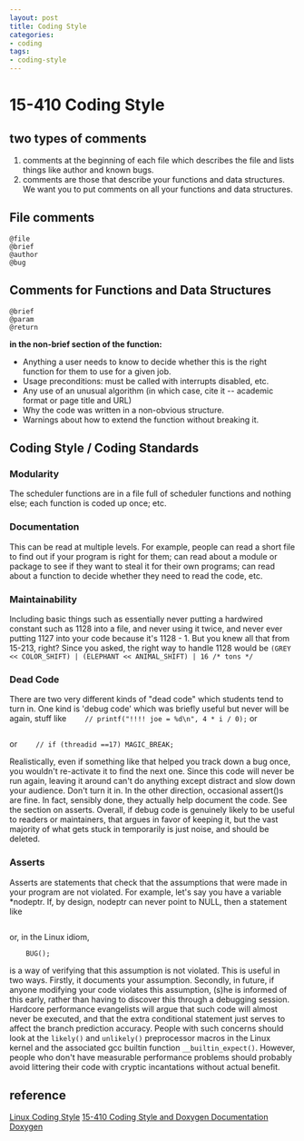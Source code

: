 ```yaml
---
layout: post
title: Coding Style
categories: 
- coding
tags:
- coding-style
---
```


<!--# Linux Coding Style-->


# 15-410 Coding Style

## two types of comments

1. comments at the beginning of each file which describes the file and lists things like author and known bugs.
2. comments are those that describe your functions and data structures. We want you to put comments on all your functions and data structures.

## File comments

```
@file
@brief
@author
@bug
```

## Comments for Functions and Data Structures

```
@brief
@param
@return
```

**in the non-brief section of the function:**

- Anything a user needs to know to decide whether this is the right function for them to use for a given job.
- Usage preconditions: must be called with interrupts disabled, etc.
- Any use of an unusual algorithm (in which case, cite it -- academic format or page title and URL)
- Why the code was written in a non-obvious structure.
- Warnings about how to extend the function without breaking it.


## Coding Style / Coding Standards

### Modularity

The scheduler functions are in a file full of scheduler functions and nothing else; each function is coded up once; etc.

### Documentation

This can be read at multiple levels. For example, people can read a short file to find out if your program is right for them; can read about a module or package to see if they want to steal it for their own programs; can read about a function to decide whether they need to read the code, etc.

### Maintainability

Including basic things such as essentially never putting a hardwired constant such as 1128 into a file, and never using it twice, and never ever putting 1127 into your code because it's 1128 - 1. But you knew all that from 15-213, right? Since you asked, the right way to handle 1128 would be 
```(GREY << COLOR_SHIFT) | (ELEPHANT << ANIMAL_SHIFT) | 16 /* tons */ ```

### Dead Code

There are two very different kinds of "dead code" which students tend to turn in. One kind is 'debug code' which was briefly useful but never will be again, stuff like 
```     // printf("!!!! joe = %d\n", 4 * i / 0); ```
or
```        int threadstatus = THR_RUNNING; // THR_RUNNING|128 
```
or
```     // if (threadid ==17) MAGIC_BREAK; ```

Realistically, even if something like that helped you track down a bug once, you wouldn't re-activate it to find the next one. Since this code will never be run again, leaving it around can't do anything except distract and slow down your audience. Don't turn it in. 
In the other direction, occasional assert()s are fine. In fact, sensibly done, they actually help document the code. See the section on asserts. 
Overall, if debug code is genuinely likely to be useful to readers or maintainers, that argues in favor of keeping it, but the vast majority of what gets stuck in temporarily is just noise, and should be deleted. 

### Asserts

Asserts are statements that check that the assumptions that were made in your program are not violated. For example, let's say you have a variable *nodeptr. If, by design, nodeptr can never point to NULL, then a statement like 
```ASSERT (nodeptr);
```
or, in the Linux idiom, 
```if (!nodeptr)
    BUG();
```

is a way of verifying that this assumption is not violated. This is useful in two ways. Firstly, it documents your assumption. Secondly, in future, if anyone modifying your code violates this assumption, (s)he is informed of this early, rather than having to discover this through a debugging session. Hardcore performance evangelists will argue that such code will almost never be executed, and that the extra conditional statement just serves to affect the branch prediction accuracy. People with such concerns should look at the ```likely()``` and ```unlikely()``` preprocessor macros in the Linux kernel and the associated gcc builtin function ```__builtin_expect()```. However, people who don't have measurable performance problems should probably avoid littering their code with cryptic incantations without actual benefit.




## reference 
[Linux Coding Style]()
[15-410 Coding Style and Doxygen Documentation](https://www.cs.cmu.edu/~410/doc/doxygen.html)
[Doxygen](https://www.stack.nl/~dimitri/doxygen/manual/index.html)
